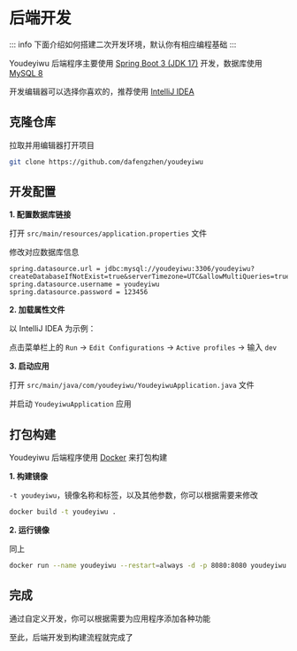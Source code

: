 # 后端开发

::: info
下面介绍如何搭建二次开发环境，默认你有相应编程基础
:::

Youdeyiwu 后端程序主要使用 [Spring Boot 3 (JDK 17)](https://spring.io/projects/spring-boot) 开发，数据库使用 [MySQL 8](https://www.mysql.com)

开发编辑器可以选择你喜欢的，推荐使用 [IntelliJ IDEA](https://www.jetbrains.com/idea)

## 克隆仓库

拉取并用编辑器打开项目

```sh
git clone https://github.com/dafengzhen/youdeyiwu
```

## 开发配置

**1. 配置数据库链接**

打开 ```src/main/resources/application.properties``` 文件

修改对应数据库信息

```properties
spring.datasource.url = jdbc:mysql://youdeyiwu:3306/youdeyiwu?createDatabaseIfNotExist=true&serverTimezone=UTC&allowMultiQueries=true
spring.datasource.username = youdeyiwu
spring.datasource.password = 123456
```

**2. 加载属性文件**

以 IntelliJ IDEA 为示例：

点击菜单栏上的 ```Run``` -> ```Edit Configurations``` -> ```Active profiles``` -> 输入 ```dev```

**3. 启动应用**

打开 ```src/main/java/com/youdeyiwu/YoudeyiwuApplication.java``` 文件

并启动 ```YoudeyiwuApplication``` 应用

## 打包构建

Youdeyiwu 后端程序使用 [Docker](https://www.docker.com) 来打包构建

**1. 构建镜像**

```-t youdeyiwu```，镜像名称和标签，以及其他参数，你可以根据需要来修改

```sh
docker build -t youdeyiwu .
```

**2. 运行镜像**

同上

```sh
docker run --name youdeyiwu --restart=always -d -p 8080:8080 youdeyiwu
```

## 完成

通过自定义开发，你可以根据需要为应用程序添加各种功能

至此，后端开发到构建流程就完成了
